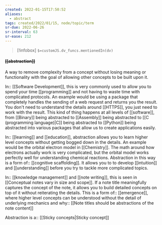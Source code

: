 ```yaml
---
created: 2022-01-15T17:50:52 
aliases:
  - abstract
tags: created/2022/01/15, node/topic/term
sr-due: 2022-06-26
sr-interval: 63
sr-ease: 212
---
```

> [!infobox]
`$=customJS.dv_funcs.mentionedIn(dv)`

#### <s class="topic-title">[[abstraction]]</s>

A way to remove complexity from a concept without losing meaning or functionality with the goal of allowing other concepts to be built upon it.

In:: [[Software Development]],
this is very commonly used to allow
you to spend your time [[programming]] and not having to waste time with complicated protocols. 
An example would be using a package that completely handles the sending of a web request and returns you the result. You don't need to understand the details around [[HTTPS]], you just need to work with the result.
This kind of thing happens at all levels of [[software]], from [[Binary]] being abstracted to [[Assembly]] being abstracted to [[C (programming language)|C]] being abstracted to [[Python]] being abstracted into various packages that allow us to create applications easily.

In:: [[learning]] and [[education]], 
abstraction allows you to learn higher level concepts without getting bogged down in the details.
An example would be the orbital electron model in [[Chemistry]]. The math around how electrons actually work is very complicated, but the orbital model works perfectly well for understanding chemical reactions.
Abstraction in this way is a 
form of:: [[cognitive scaffolding]]. 
It allows you to to develop [[intuition]] and [[understanding]] before you try to tackle more complicated topics.

In:: [[knowledge management]] and [[note writing]],
this is seen in [[Conceptual notes vary in size and scope]]. If a note title meaningfully captures the concept of the note, it allows you to build detailed concepts on top of it without reiterating the details.
This is a 
form of:: [[emergence]], where higher level concepts can be understood without the detail of underlying mechanics and
why:: [[Note titles should be abstractions of the note content]]

Abstraction
is a:: [[Sticky concepts|Sticky concept]]
